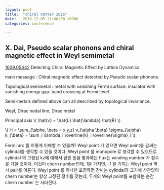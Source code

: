 ```yaml
---
layout: post
title:  "chiral matter 2016"
date:   2016-12-05 11:00:00 +0900
categories: conference

---
```


## X. Dai, Pseudo scalar phonons and chiral magnetic effect in Weyl semimetal

[1609.05442](http://arxiv.org/abs/1609.05442) Detecting Chiral Magnetic Effect by Lattice Dynamics

main message : Chiral magnetic effect detected by Pseudo scalar phonons.

Topological semimetal : metal with vanishing Fermi surface. insulator with vanishing energy gap. band crossing at Fermi level.

Semi-metals defined above can all described by topological invariance.

Weyl, Dirac nodal line. Dirac metal

Principal axis
\\( \hat{v} = \hat{L} \hat{\lambda} \hat{R} \\)


\\( H = \sum_{\alpha, \beta = x,y,z}  v_{\alpha \beta} \sigma_{\alpha} k_{\beta} = \sum_i \lambda_i \overline{k}_i \overline{\sigma}_i \\)


Fermi arc 를 어떻게 이해할 수 있을까?
Weyl point 가 있으면 Weyl point를 감싸는 cylindal를 생각할 수 있을 것이다. Weyl point 를 monopole 로 생각할 수 있으므로 cylindal 의 고정된 kz에 대해서 닫힌 원을 통과하는 flux는 winding number 가 정수를 가질 것이다. 이것이 chern number인데, 1을 가지면, -1 을 가지는 Weyl point 역시 pair를 이룬다. Weyl point 를 하나만 포함하면 감싸는 cylindal의 크기에 상관없이 chern number는 항상 고정된 정수를 갖는데, 두개의 Weyl point를 포함하는 순간 chern number 는 사라진다. 

 
